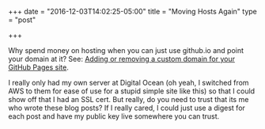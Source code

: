 +++
date = "2016-12-03T14:02:25-05:00"
title = "Moving Hosts Again"
type = "post"

+++

Why spend money on hosting when you can just use github.io and point your domain at it? See: [Adding or removing a custom domain for your GitHub Pages site](https://help.github.com/articles/adding-or-removing-a-custom-domain-for-your-github-pages-site/). 

<!--more-->

I really only had my own server at Digital Ocean (oh yeah, I switched from AWS to them for ease of use for a stupid simple site like this) so that I could show off that I had an SSL cert. But really, do you need to trust that its me who wrote these blog posts? If I really cared, I could just use a digest for each post and have my public key live somewhere you can trust.
